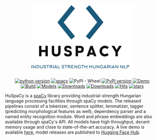 # 

<div align="center" markdown>

![project logo](https://raw.githubusercontent.com/huspacy/huspacy/develop/.github/resources/logo.png)

[![python version](https://img.shields.io/badge/Python-%3E=3.7-blue)](https://github.com/huspacy/huspacy)
[![spacy](https://img.shields.io/badge/built%20with-spaCy-09a3d5.svg)](https://spacy.io)
![PyPI - Wheel](https://img.shields.io/pypi/wheel/huspacy)
[![PyPI version](https://badge.fury.io/py/huspacy.svg)](https://pypi.org/project/huspacy/)
[![Demo](https://img.shields.io/badge/Try%20the-Demo-important)](https://huggingface.co/spaces/huspacy/demo)
<br/>
[![Build](https://github.com/huspacy/huspacy/actions/workflows/build.yml/badge.svg)](https://github.com/huspacy/huspacy/actions/workflows/build.yml)
[![Models](https://github.com/huspacy/huspacy/actions/workflows/test_models.yml/badge.svg)](https://github.com/huspacy/huspacy/actions/workflows/test_models.yml)
[![Downloads](https://static.pepy.tech/personalized-badge/huspacy?period=month&units=international_system&left_color=grey&right_color=green&left_text=Downloads/month)](https://pepy.tech/project/huspacy)
[![Downloads](https://static.pepy.tech/personalized-badge/huspacy?period=total&units=international_system&left_color=grey&right_color=green&left_text=Downloads)](https://pepy.tech/project/huspacy)
[![Hits](https://hits.seeyoufarm.com/api/count/incr/badge.svg?url=https%3A%2F%2Fgithub.com%2Fhuspacy%2Fhuspacy&count_bg=%2379C83D&title_bg=%23555555&icon=&icon_color=%23E7E7E7&title=hits&edge_flat=true)](https://hits.seeyoufarm.com)
[![stars](https://img.shields.io/github/stars/huspacy/huspacy?style=social)](https://github.com/huspacy/huspacy)
</div>

HuSpaCy is a [spaCy](https://spacy.io) library providing industrial-strength Hungarian language processing facilities through spaCy models. 
The released pipelines consist of a tokenizer, sentence splitter, lemmatizer, tagger (predicting morphological features as well), dependency parser and a named entity recognition module. 
Word and phrase embeddings are also available through spaCy's API.
All models have high throughput, decent memory usage and close to state-of-the-art accuracy. 
A live demo is available [here](https://huggingface.co/spaces/huspacy/demo), model releases are published to [Hugging Face Hub](https://huggingface.co/huspacy/). 

